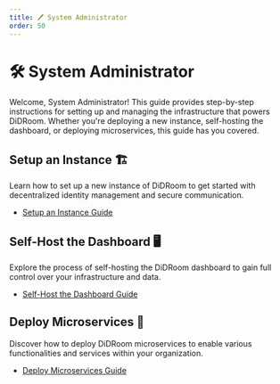 ```yaml
---
title: 🖊️ System Administrator  
order: 50
---
```


# 🛠️ System Administrator

Welcome, System Administrator! This guide provides step-by-step instructions for setting up and managing the infrastructure that powers DiDRoom. Whether you're deploying a new instance, self-hosting the dashboard, or deploying microservices, this guide has you covered.

## Setup an Instance 🏗️

Learn how to set up a new instance of DiDRoom to get started with decentralized identity management and secure communication.

- [Setup an Instance Guide](./setup.md)

## Self-Host the Dashboard 🖥️

Explore the process of self-hosting the DiDRoom dashboard to gain full control over your infrastructure and data.

- [Self-Host the Dashboard Guide](./setup.md)

## Deploy Microservices 🚀

Discover how to deploy DiDRoom microservices to enable various functionalities and services within your organization.

- [Deploy Microservices Guide](./deploy_microservices.md)
